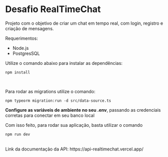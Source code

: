 # Desafio RealTimeChat

Projeto com o objetivo de criar um chat em tempo real, com login, registro e criação de mensagens.

Requerimentos: 
- Node.js
- PostgresSQL

Utilize o comando abaixo para instalar as dependências:

````
npm install
````
<br>

Para rodar as migrations utilize o comando:

```
npm typeorm migration:run -d src/data-source.ts
```

**Configure as variáveis de ambiente no seu .env**, passando as credenciais corretas para conectar em seu banco local


Com isso feito, para rodar sua aplicação, basta utilizar o comando
````
npm run dev
````

<br>
Link da documentação da API: https://api-realtimechat.vercel.app/
